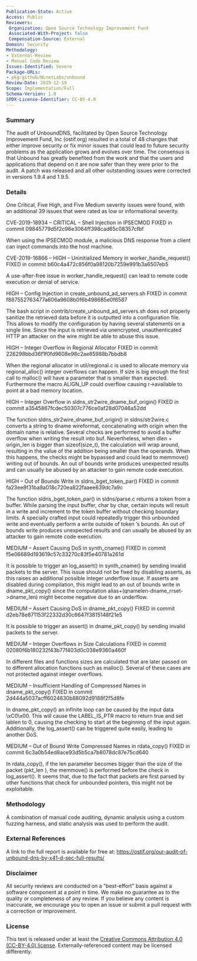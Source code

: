 ```yaml
---
Publication-State: Active
Access: Public
Reviewers:
 Organization: Open Source Technology Improvement Fund
 Associated-With-Project: false
 Compensation-Source: External
Domain: Security
Methodology:
- External-Review
- Manual Code Review
Issues-Identified: Severe
Package-URLs:
- pkg:github/NLnetLabs/unbound
Review-Date: 2019-12-19
Scope: Implementation/Full
Schema-Version: 1.0
SPDX-License-Identifier: CC-BY-4.0
--- 
```

 
### Summary

The audit of UnboundDNS, facilitated by Open Source Technology Improvement Fund, Inc (ostif.org) resulted in a total of 48 changes that either improve security or fix minor issues that could lead to future security problems as the application grows and evolves over time. The consensus is that Unbound has greatly benefited from the work and that the users and applications that depend on it are now safer than they were prior to the audit. A patch was released and all other outstanding issues were corrected in versions 1.9.4 and 1.9.5.

### Details

One Critical, Five High, and Five Medium severity issues were found, with an additional 39 issues that were rated as low or informational severity.

CVE-2019-18934 – CRITICAL – Shell Injection in IPSECMOD
FIXED in commit 09845779d5f2c96e3064ff398cad65c08357cfbf

When using the IPSECMOD module, a malicious DNS response from a client can inject commands into the host machine.

CVE-2019-16866 – HIGH – Uninitialized Memory in worker_handle_request()
FIXED in commit b60c4a472c856f0a98120b7259e991b3a6507eb5

A use-after-free issue in worker_handle_request() can lead to remote code execution or denial of service.

HIGH – Config Injection in create_unbound_ad_servers.sh
FIXED in commit f887552763477a606a9608b0f6b498685e0f6587

The bash script in contrib/create_unbound_ad_servers.sh does not properly sanitize the retrieved data before it is outputted into a configuration file. This allows to modify the configuration by having several statements on a single line. Since the input is retrieved via unencrypted, unauthenticated HTTP an attacker on the wire might be able to abuse this issue.

HIGH – Integer Overflow in Regional Allocator
FIXED in commit 226298bbd36f1f0fd9608e98c2ae85988b7bbdb8

When the regional allocator in util/regional.c is used to allocate memory via regional_alloc() integer overflows can happen. If size is big enough the first call to malloc() will have a parameter that is
smaller than expected. Furthermore the macro ALIGN_UP could overflow causing r->available to point at a bad memory location.

HIGH – Integer Overflow in sldns_str2wire_dname_buf_origin()
FIXED in commit a3545867fcdec50307c776ce0af28d07046a52dd

The function sldns_str2wire_dname_buf_origin() in sldns/str2wire.c converts a string to dname wireformat, concatenating with origin when the domain name is relative. Several checks are performed to avoid a buffer overflow when writing the result into buf. Nevertheless, when dlen + origin_len is bigger than sizeof(size_t), the calculation will wrap around, resulting in the value of the addition being smaller than the operands. When this happens, the checks might be bypassed and could lead to memmove() writing out of bounds. An out of bounds write produces unexpected results and can usually be abused by an attacker to gain remote code execution.

HIGH – Out of Bounds Write in sldns_bget_token_par()
FIXED in commit fa23ee8f31ba9a018c720ea822faaee639dc7a9c

The function sldns_bget_token_par() in sldns/parse.c returns a token from a buffer. While parsing the input buffer, char by char, certain inputs will result in a write and increment to the token buffer without checking boundary limits. A specially crafted input could repeatedly trigger this unbounded write and eventually perform a write outside of token ’s bounds. An out of bounds write produces unexpected results and can usually be abused by an attacker to gain remote code execution.

MEDIUM – Assert Causing DoS in synth_cname()
FIXED in commit f5e06689d193619c57c33270c83f5e40781a261d

It is possible to trigger an log_assert() in synth_cname() by sending invalid packets to the server. This issue should not be fixed by disabling asserts, as this raises an additional possible integer underflow issue. If asserts are disabled during compilation, this might lead to an out of bounds write in dname_pkt_copy() since the computation alias+(qnamelen-dname_rrset->dname_len) might become negative due to an underflow.

MEDIUM – Assert Causing DoS in dname_pkt_copy()
FIXED in commit d2eb78e871153f22332d30c6647f3815148f21e5

It is possible to trigger an assert() in dname_pkt_copy() by sending invalid packets to the server.

MEDIUM – Integer Overflows in Size Calculations
FIXED in commit 02080f6b180232f43b77f403d0c038e9360a460f

In different files and functions sizes are calculated that are later passed on to different allocation functions such as malloc(). Several of these cases are not protected against integer overflows.

MEDIUM – Insufficient Handling of Compressed Names in dname_pkt_copy()
FIXED in commit 2d444a5037acff6024630b88092d9188f2f5d8fe

In dname_pkt_copy() an infinite loop can be caused by the input data \xC0\x00. This will cause the LABEL_IS_PTR macro to return true and set lablen to 0, causing the checking to start at the beginning of the input again. Additionally, the log_assert() can be triggered quite easily, leading to another DoS.

MEDIUM – Out of Bound Write Compressed Names in rdata_copy()
FIXED in commit 6c3a0b54ed8ace93d5b5ca7b8078dc87e75cd640

In rdata_copy(), if the len parameter becomes bigger than the size of the packet (pkt_len ), the memmove() is performed before the check in log_assert(). It seems that, due to the fact that packets are first parsed by other functions that check for
unbounded pointers, this might not be exploitable.

### Methodology

A combination of manual code auditing, dynamic analysis using a custom fuzzing harness, and
static analysis was used to perform the audit.


### External References

A link to the full report is available for free at: https://ostif.org/our-audit-of-unbound-dns-by-x41-d-sec-full-results/

### Disclaimer

All security reviews are conducted on a "best-effort" basis against a software
component at a point in time. We make no guarantee as to the quality or completeness
of any review. If you believe any content is inaccurate, we encourage you to open
an issue or submit a pull request with a correction or improvement.

### License

This text is released under at least the
[Creative Commons Attribution 4.0 (CC-BY-4.0) license](https://creativecommons.org/licenses/by/4.0/legalcode.txt).
Externally-referenced content may be licensed differently.
